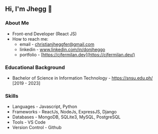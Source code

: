## Hi, I'm Jhegg 👋


### About Me
* Front-end Developer (React JS)
* How to reach me: 
    * email - christianjheggfer@gmail.com
    * linkedin - www.linkedin.com/in/donjheggo
    * portfolio - [https://cjfermilan.dev](https://cjfermilan.dev/)

### Educational Background
* Bachelor of Science in Information Technology - https://snsu.edu.ph/ [2019 - 2023]

### Skills
* Languages - Javascript, Python
* Frameworks - ReactJs, NodeJs, ExpressJS, Django
* Databases - MongoDB, SQLite3, MySQL, PostgreSQL
* Tools - VS Code
* Version Control - Github
